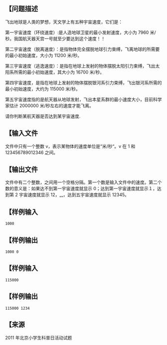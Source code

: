 ## 【问题描述

飞出地球是人类的梦想，天文学上有五种宇宙速度，它们是：

第一宇宙速度（环绕速度）:是人造地球卫星的最小发射速度，大小为 7960 米/ 秒。我国航天器天宫一号就至少要达到这个速度！！

第二宇宙速度（脱离速度）：是指物体完全摆脱地球引力束缚，飞离地球的所需要的最小初始速度，大小为 11200 米/秒。

 第三宇宙速度（逃逸速度）：是指在地球上发射的物体摆脱太阳引力束缚，飞出太阳系所需的最小初始速度，其大小为 16700 米/秒。

第四宇宙速度，是指在地球上发射的物体摆脱银河系引力束缚，飞出银河系所需的最小初始速度，大约为 115000 米/秒。

第五宇宙速度指的是航天器从地球发射，飞出本星系群的最小速度大小，目前科学家估计 2000000 米/秒左右的速度才能飞离。

请你判断某航天器是否达到某宇宙速度.

## 【输入文件

文件中只有一个整数 v，表示某物体的速度单位是“米/秒“。v 在 1 和123456789012346 之间。

## 【输出文件


文件中有二个整数，之间用一个空格分隔。第一个数是输入文件中的速度。第二个数的意义是：如果达不到第一宇宙速度就显示 0；达到第一宇宙速度就显示１，达到第 2 宇宙速度就显示 12，„„，达到五宇宙速度就显示 12345。

## 【样例输入

```
1000
```
## 【样例输出

```
1000 0

```
## 【样例输入

```
115000
```
## 【样例输出
```
115000 1234
```

## 【来源

2011 年北京小学生科普日活动试题
